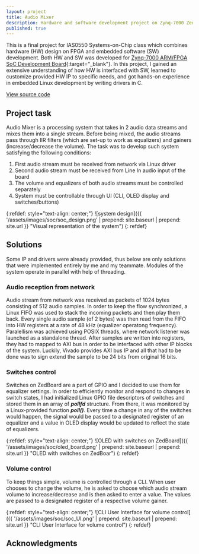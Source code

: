 ```yaml
---
layout: project
title: Audio Mixer
description: Hardware and software development project on Zynq-7000 ZedBoard
published: true
---
```


This is a final project for IAS0550 Systems-on-Chip class which combines hardware (HW) design on FPGA and embedded software (SW) development.
Both HW and SW was developed for [Zynq-7000 ARM/FPGA SoC Development Board](https://www.avnet.com/wps/portal/us/products/avnet-boards/avnet-board-families/zedboard/){:target="_blank"}. In this project, I gained an extensive understanding of how HW is interfaced with SW, learned to customize provided HW IP to specific needs, and got hands-on experience in embedded Linux development by writing drivers in C.

<a href="" target="https://github.com/sejego/audio-mixer"><span class="label">View source code</span></a>

## Project task

Audio Mixer is a processing system that takes in 2 audio data streams and mixes them into a single stream. Before being mixed, the audio streams pass
through IIR filters (which are set-up to work as equalizers) and gainers (increase/decrease the volume). The task was to develop such system satisfying the following conditions:

1. First audio stream must be received from network via Linux driver
2. Second audio stream must be received from Line In audio input of the board
3. The volume and equalizers of both audio streams must be controlled separately
4. System must be controllable through UI (CLI, OLED display and switches/buttons)

{:refdef: style="text-align: center;"}
![system design]({{ '/assets/images/soc/soc_design.png' | prepend: site.baseurl | prepend: site.url }} "Visual representation of the system")
{: refdef}

## Solutions

Some IP and drivers were already provided, thus below are only solutions that were implemented entirely by me and my teammate. Modules of the system operate in parallel with help of threading.

### Audio reception from network

Audio stream from network was received as packets of 1024 bytes consisting of 512 audio samples. In order to keep the flow synchronized, a Linux FIFO was used to stack the incoming packets and then play them back. Every single audio sample (of 2 bytes) was then read from the FIFO into HW registers at a rate of 48 kHz (equalizer operatong frequency). Paralellism was achieved using POSIX threads, where network listener was launched as a standalone thread. After samples are written into registers, they had to mapped to AXI bus in order to be interfaced with other IP blocks of the system. Luckily, Vivado provides AXI bus IP and all that had to be done was to sign extend the sample to be 24 bits from original 16 bits.

### Switches control

Switches on ZedBoard are a part of GPIO and I decided to use them for equalizer settings. In order to efficiently monitor and respond to changes in switch states, I had initialized Linux GPIO file descriptors of switches and stored them in an array of ***pollfd*** structure. From there, it was monitored by a Linux-provided function ***poll()***. Every time a change in any of the switches would happen, the signal would be passed to a designated register of an equalizer and a value in OLED display would be updated to reflect the state of equalizers.

{:refdef: style="text-align: center;"}
![OLED with switches on ZedBoard]({{ '/assets/images/soc/oled_board.png' | prepend: site.baseurl | prepend: site.url }} "OLED with switches on ZedBoar")
{: refdef}

### Volume control

To keep things simple, volume is controlled through a CLI. When user chooses to change the volume, he is asked to choose which audio stream volume to increase/decrease and is then asked to enter a value. The values are passed to a designated register of a respective volume gainer.

{:refdef: style="text-align: center;"}
![CLI User Interface for volume control]({{ '/assets/images/soc/soc_UI.png' | prepend: site.baseurl | prepend: site.url }} "CLI User Interface for volume control")
{: refdef}

## Acknowledgments